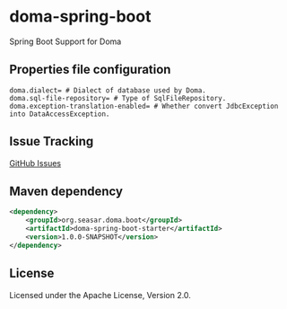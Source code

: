 # doma-spring-boot

Spring Boot Support for Doma

## Properties file configuration

``` properties
doma.dialect= # Dialect of database used by Doma.
doma.sql-file-repository= # Type of SqlFileRepository.
doma.exception-translation-enabled= # Whether convert JdbcException into DataAccessException.
```

## Issue Tracking

[GitHub Issues](https://github.com/domaframework/doma-spring-boot/issues)

## Maven dependency

``` xml
<dependency>
    <groupId>org.seasar.doma.boot</groupId>
    <artifactId>doma-spring-boot-starter</artifactId>
    <version>1.0.0-SNAPSHOT</version>
</dependency>
```

## License

Licensed under the Apache License, Version 2.0.